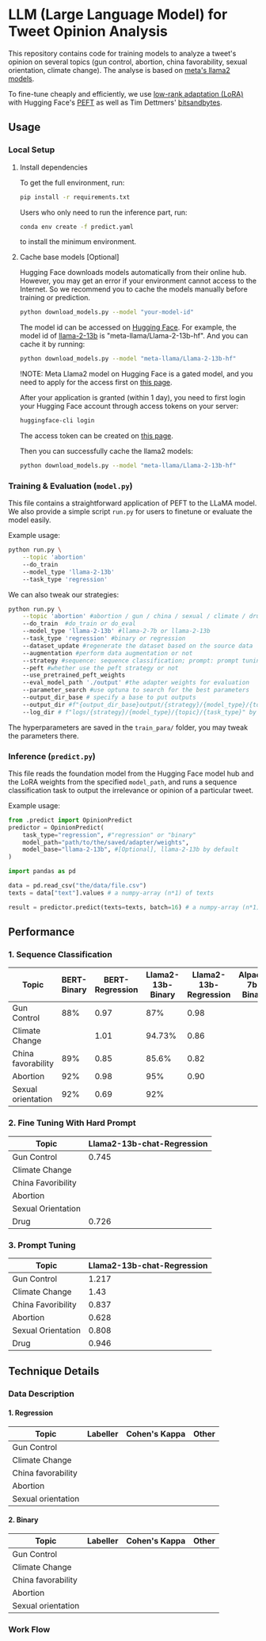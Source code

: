 # LLM (Large Language Model) for Tweet Opinion Analysis

This repository contains code for training models to analyze a tweet's opinion on several topics (gun control, abortion, china favorability, sexual orientation, climate change). The analyse is based on [meta's llama2 models](https://huggingface.co/meta-llama). 

To fine-tune cheaply and efficiently, we use [low-rank adaptation (LoRA)](https://arxiv.org/pdf/2106.09685.pdf) with Hugging Face's [PEFT](https://github.com/huggingface/peft) as well as Tim Dettmers' [bitsandbytes](https://github.com/TimDettmers/bitsandbytes).

## Usage

### Local Setup

1. Install dependencies

   To get the full environment, run:
   ```bash
   pip install -r requirements.txt
   ```

   Users who only need to run the inference part, run:
   ```bash
   conda env create -f predict.yaml
   ```
   to install the minimum environment.

2. Cache base models [Optional]

   Hugging Face downloads models automatically from their online hub. However, you may get an error if your environment cannot access to the Internet. So we recommend you to cache the models manually before training or prediction.

   ```bash
   python download_models.py --model "your-model-id"
   ```

   The model id can be accessed on [Hugging Face](https://huggingface.co/models). For example, the model id of [llama-2-13b](https://huggingface.co/meta-llama/Llama-2-13b-hf) is "meta-llama/Llama-2-13b-hf". And you can cache it by running:

   ```bash
   python download_models.py --model "meta-llama/Llama-2-13b-hf"
   ```

   !NOTE: Meta Llama2 model on Hugging Face is a gated model, and you need to apply for the access first on [this page](https://huggingface.co/meta-llama/Llama-2-13b-hf/tree/main).

   After your application is granted (within 1 day), you need to first login your Hugging Face account through access tokens on your server:

   ```bash
   huggingface-cli login
   ```
    
   The access token can be created on [this page](https://huggingface.co/settings/tokens).

   Then you can successfully cache the llama2 models:

   ```bash
   python download_models.py --model "meta-llama/Llama-2-13b-hf"
   ```

### Training & Evaluation (`model.py`)

This file contains a straightforward application of PEFT to the LLaMA model. We also provide a simple script `run.py` for users to finetune or evaluate the model easily.

Example usage:

```bash
python run.py \
    --topic 'abortion' 
    --do_train 
    --model_type 'llama-2-13b' 
    --task_type 'regression'
```

We can also tweak our strategies:

```bash
python run.py \
    --topic 'abortion' #abortion / gun / china / sexual / climate / drug
    --do_train  #do_train or do_eval
    --model_type 'llama-2-13b' #llama-2-7b or llama-2-13b
    --task_type 'regression' #binary or regression
    --dataset_update #regenerate the dataset based on the source data
    --augmentation #perform data augmentation or not
    --strategy #sequence: sequence classification; prompt: prompt tuning
    --peft #whether use the peft strategy or not
    --use_pretrained_peft_weights
    --eval_model_path './output' #the adapter weights for evaluation
    --parameter_search #use optuna to search for the best parameters
    --output_dir_base # specify a base to put outputs
    --output_dir #f"{output_dir_base}output/{strategy}/{model_type}/{topic}/{task_type}" by default
    --log_dir # f"logs/{strategy}/{model_type}/{topic}/{task_type}" by default
```

The hyperparameters are saved in the `train_para/` folder, you may tweak the parameters there.

### Inference (`predict.py`)

This file reads the foundation model from the Hugging Face model hub and the LoRA weights from the specified `model_path`, and runs a sequence classification task to output the irrelevance or opinion of a particular tweet.

Example usage:

```python
from .predict import OpinionPredict
predictor = OpinionPredict(
    task_type="regression", #"regression" or "binary"
    model_path="path/to/the/saved/adapter/weights",
    model_base="llama-2-13b", #[Optional], llama-2-13b by default
)

import pandas as pd

data = pd.read_csv("the/data/file.csv")
texts = data["text"].values # a numpy-array (n*1) of texts

result = predictor.predict(texts=texts, batch=16) # a numpy-array (n*1) of float numbers.
```


## Performance

### 1. Sequence Classification

| Topic | BERT-Binary | BERT-Regression | Llama2-13b-Binary | Llama2-13b-Regression | Alpaca-7b-Binary | Alpaca-7b-Regression | Alpaca-13b-Binary | Alpaca-13b-Regression |
|---|---|---|---|---|---|---|---|---|
|Gun Control|88%|0.97|87%|0.98|||||
|Climate Change||1.01|94.73%|0.86|||||
|China favorability|89%|0.85|85.6%|0.82|||||
|Abortion|92%|0.98|95%|0.90|||96.71%|0.88|
|Sexual orientation|92%|0.69|92%||||||

### 2. Fine Tuning With Hard Prompt

| Topic | Llama2-13b-chat-Regression |
| --- | --- |
| Gun Control | 0.745 |
| Climate Change | |
| China Favoribility | |
| Abortion | | 
| Sexual Orientation | |
| Drug | 0.726 |

### 3. Prompt Tuning

| Topic | Llama2-13b-chat-Regression |
| --- | --- |
| Gun Control | 1.217 |
| Climate Change | 1.43 |
| China Favoribility | 0.837 |
| Abortion | 0.628 | 
| Sexual Orientation | 0.808 |
| Drug | 0.946 |

## Technique Details

### Data Description

#### 1. Regression
|Topic | Labeller | Cohen's Kappa | Other |
|---|---|---|---|
|Gun Control||||
|Climate Change||||
|China favorability||||
|Abortion||||
|Sexual orientation||||

#### 2. Binary
|Topic | Labeller | Cohen's Kappa | Other |
|---|---|---|---|
|Gun Control||||
|Climate Change||||
|China favorability||||
|Abortion||||
|Sexual orientation||||

### Work Flow
